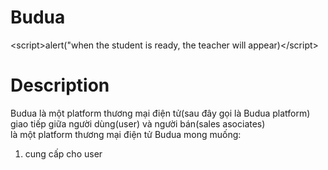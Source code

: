 # Budua
&lt;script>alert("when the student is ready, the teacher will appear)&lt;/script>

# Description
Budua là một platform thương mại điện tử(sau đây gọi là Budua platform) giao tiếp giữa người dùng(user) và người bán(sales asociates)  
là một platform thương mại điện tử Budua mong muống:
1. cung cấp cho user 
